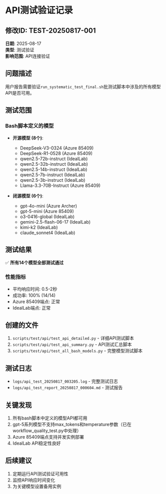 # API测试验证记录

## 修改ID: TEST-20250817-001
**日期**: 2025-08-17  
**类型**: 测试验证  
**影响范围**: API连接验证

## 问题描述
用户报告需要验证`run_systematic_test_final.sh`批测试脚本中涉及的所有模型API是否可用。

## 测试范围
### Bash脚本定义的模型
- **开源模型 (8个)**:
  - DeepSeek-V3-0324 (Azure 85409)
  - DeepSeek-R1-0528 (Azure 85409)
  - qwen2.5-72b-instruct (IdealLab)
  - qwen2.5-32b-instruct (IdealLab)
  - qwen2.5-14b-instruct (IdealLab)
  - qwen2.5-7b-instruct (IdealLab)
  - qwen2.5-3b-instruct (IdealLab)
  - Llama-3.3-70B-Instruct (Azure 85409)

- **闭源模型 (6个)**:
  - gpt-4o-mini (Azure Archer)
  - gpt-5-mini (Azure 85409)
  - o3-0416-global (IdealLab)
  - gemini-2.5-flash-06-17 (IdealLab)
  - kimi-k2 (IdealLab)
  - claude_sonnet4 (IdealLab)

## 测试结果
✅ **所有14个模型全部测试通过**

### 性能指标
- 平均响应时间: 0.5-2秒
- 成功率: 100% (14/14)
- Azure 85409端点: 正常
- IdealLab端点: 正常

## 创建的文件
1. `scripts/test/api/test_api_detailed.py` - 详细API测试脚本
2. `scripts/test/api/test_api_summary.py` - API测试汇总脚本
3. `scripts/test/api/test_all_bash_models.py` - 完整模型测试脚本

## 测试日志
- `logs/api_test_20250817_003205.log` - 完整测试日志
- `logs/api_test_report_20250817_000604.md` - 测试报告

## 关键发现
1. 所有bash脚本中定义的模型API都可用
2. gpt-5系列模型不支持max_tokens和temperature参数（已在workflow_quality_test.py中处理）
3. Azure 85409端点支持并发实例部署
4. IdealLab API稳定性良好

## 后续建议
1. 定期运行API测试验证可用性
2. 监控API响应时间变化
3. 为关键模型设置备用实例